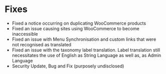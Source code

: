 # Fixes
* Fixed a notice occurring on duplicating WooCommerce products
* Fixed an issue causing sites using WooCommerce to become inaccessible
* Fixed an issue with Menu Synchronisation and custom links that were not recognised as translated
* Fixed an issue with the taxonomy label translation. Label translation still necessitates the use of English as String Language as well as, as Admin Language
* Security Update, Bug and Fix (purposely undisclosed)